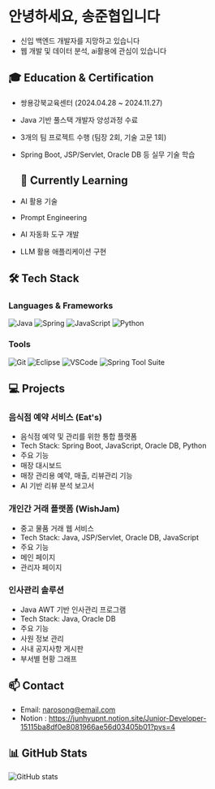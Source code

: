 # 안녕하세요, 송준협입니다
- 신입 백엔드 개발자를 지망하고 있습니다
- 웹 개발 및 데이터 분석, ai활용에 관심이 있습니다

## 🎓 Education & Certification
- 쌍용강북교육센터 (2024.04.28 ~ 2024.11.27)
- Java 기반 풀스택 개발자 양성과정 수료
- 3개의 팀 프로젝트 수행 (팀장 2회, 기술 고문 1회)
- Spring Boot, JSP/Servlet, Oracle DB 등 실무 기술 학습

  ## 🌱 Currently Learning
- AI 활용 기술
 - Prompt Engineering
 - AI 자동화 도구 개발
 - LLM 활용 애플리케이션 구현
  
## 🛠 Tech Stack
### Languages & Frameworks
![Java](https://img.shields.io/badge/Java-007396?style=flat-square&logo=Java&logoColor=white)
![Spring](https://img.shields.io/badge/Spring-6DB33F?style=flat-square&logo=Spring&logoColor=white)
![JavaScript](https://img.shields.io/badge/JavaScript-F7DF1E?style=flat-square&logo=JavaScript&logoColor=black)
![Python](https://img.shields.io/badge/Python-3776AB?style=flat-square&logo=Python&logoColor=white)

### Tools
![Git](https://img.shields.io/badge/Git-F05032?style=flat-square&logo=Git&logoColor=white)
![Eclipse](https://img.shields.io/badge/Eclipse-2C2255?style=flat-square&logo=Eclipse&logoColor=white)
![VSCode](https://img.shields.io/badge/VSCode-007ACC?style=flat-square&logo=Visual%20Studio%20Code&logoColor=white)
![Spring Tool Suite](https://img.shields.io/badge/STS-6DB33F?style=flat-square&logo=Spring&logoColor=white)

## 💻 Projects
### 음식점 예약 서비스 (Eat's)
- 음식점 예약 및 관리를 위한 통합 플랫폼
- Tech Stack: Spring Boot, JavaScript, Oracle DB, Python
- 주요 기능
 - 매장 대시보드 
 - 매장 관리용 예약, 매출, 리뷰관리 기능 
 - AI 기반 리뷰 분석 보고서

### 개인간 거래 플랫폼 (WishJam)
- 중고 물품 거래 웹 서비스
- Tech Stack: Java, JSP/Servlet, Oracle DB, JavaScript
- 주요 기능
 - 메인 페이지
 - 관리자 페이지

### 인사관리 솔루션
- Java AWT 기반 인사관리 프로그램
- Tech Stack: Java, Oracle DB
- 주요 기능
 - 사원 정보 관리
 - 사내 공지사항 게시판
 - 부서별 현황 그래프

## 📫 Contact
- Email: narosong@email.com
- Notion : https://junhyupnt.notion.site/Junior-Developer-15115ba8df0e8081966ae56d03405b01?pvs=4

## 📊 GitHub Stats
![GitHub stats](https://github-readme-stats.vercel.app/api?username=junyeobee&show_icons=true&theme=radical)
